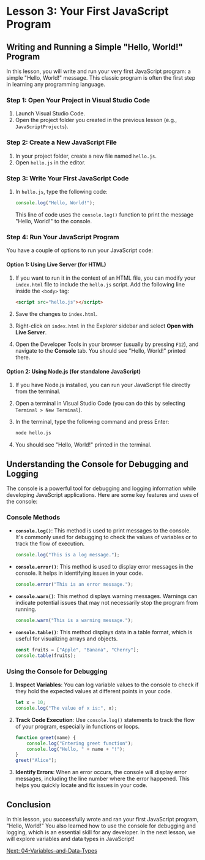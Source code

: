 # Lesson 3: Your First JavaScript Program

## Writing and Running a Simple "Hello, World!" Program

In this lesson, you will write and run your very first JavaScript program: a simple "Hello, World!" message. This classic program is often the first step in learning any programming language.

### Step 1: Open Your Project in Visual Studio Code
1. Launch Visual Studio Code.
2. Open the project folder you created in the previous lesson (e.g., `JavaScriptProjects`).

### Step 2: Create a New JavaScript File
1. In your project folder, create a new file named `hello.js`.
2. Open `hello.js` in the editor.

### Step 3: Write Your First JavaScript Code
1. In `hello.js`, type the following code:

   ```javascript
   console.log("Hello, World!");
   ```

   This line of code uses the `console.log()` function to print the message "Hello, World!" to the console.

### Step 4: Run Your JavaScript Program
You have a couple of options to run your JavaScript code:

#### Option 1: Using Live Server (for HTML)
1. If you want to run it in the context of an HTML file, you can modify your `index.html` file to include the `hello.js` script. Add the following line inside the `<body>` tag:

   ```html
   <script src="hello.js"></script>
   ```

2. Save the changes to `index.html`.
3. Right-click on `index.html` in the Explorer sidebar and select **Open with Live Server**.
4. Open the Developer Tools in your browser (usually by pressing `F12`), and navigate to the **Console** tab. You should see "Hello, World!" printed there.

#### Option 2: Using Node.js (for standalone JavaScript)
1. If you have Node.js installed, you can run your JavaScript file directly from the terminal.
2. Open a terminal in Visual Studio Code (you can do this by selecting `Terminal > New Terminal`).
3. In the terminal, type the following command and press Enter:

   ```bash
   node hello.js
   ```

4. You should see "Hello, World!" printed in the terminal.

## Understanding the Console for Debugging and Logging

The console is a powerful tool for debugging and logging information while developing JavaScript applications. Here are some key features and uses of the console:

### Console Methods
- **`console.log()`**: This method is used to print messages to the console. It's commonly used for debugging to check the values of variables or to track the flow of execution.
  
  ```javascript
  console.log("This is a log message.");
  ```

- **`console.error()`**: This method is used to display error messages in the console. It helps in identifying issues in your code.

  ```javascript
  console.error("This is an error message.");
  ```

- **`console.warn()`**: This method displays warning messages. Warnings can indicate potential issues that may not necessarily stop the program from running.

  ```javascript
  console.warn("This is a warning message.");
  ```

- **`console.table()`**: This method displays data in a table format, which is useful for visualizing arrays and objects.

  ```javascript
  const fruits = ["Apple", "Banana", "Cherry"];
  console.table(fruits);
  ```

### Using the Console for Debugging
1. **Inspect Variables**: You can log variable values to the console to check if they hold the expected values at different points in your code.

   ```javascript
   let x = 10;
   console.log("The value of x is:", x);
   ```

2. **Track Code Execution**: Use `console.log()` statements to track the flow of your program, especially in functions or loops.

   ```javascript
   function greet(name) {
       console.log("Entering greet function");
       console.log("Hello, " + name + "!");
   }
   greet("Alice");
   ```

3. **Identify Errors**: When an error occurs, the console will display error messages, including the line number where the error happened. This helps you quickly locate and fix issues in your code.

## Conclusion

In this lesson, you successfully wrote and ran your first JavaScript program, "Hello, World!" You also learned how to use the console for debugging and logging, which is an essential skill for any developer. In the next lesson, we will explore variables and data types in JavaScript!

[Next: 04-Variables-and-Data-Types](./04-Variables-and-Data-Types.md)